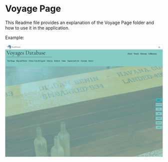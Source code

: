 # Voyage Page

This Readme file provides an explanation of the Voyage Page folder and how to use it in the application.


Example: 

![Voyage Page](../../assets/main.png)
